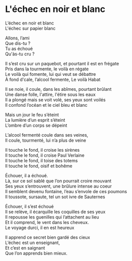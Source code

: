 # L'échec en noir et blanc

L’échec en noir et blanc  
L'échec sur papier blanc

Allons, l’ami  
Que dis-tu ?  
Tu as échoué  
Qu'às-tu cru ?

Il s’est cru sur un paquebot, et pourtant il est en frégate  
Pris dans la tourmente, le voilà en régate  
Le voilà qui fomente, lui qui veut se débattre  
À fond d'cale, l’alcool fermente, Le voilà Habat

Il se noie, il coule, dans les abîmes, pourtant brûlant  
Une danse folle, l'attire, l'étire sous les eaux  
Il a plongé mais se voit volé, ses yeux sont voilés  
Il confond l’océan et le ciel bleu et blanc

Mais un jour le feu s’éteint  
La lumière d’un esprit s’éteint  
L’ombre d’un corps se dépeint

L’alcool fermenté coule dans ses veines,  
Il coule, tourmenté, lui n’a plus de veine

Il touche le fond, il croise les sirènes  
Il touche le fond, il croise Paul Verlaine  
Il touche le fond, il toise des totems  
Il touche le fond, oisif et bohême

Échouer, il a échoué.  
Là, sur ce sol sablé que l’on pourrait croire mouvant  
Ses yeux s’entrouvent, une brûlure intense au coeur  
Il semblent devenu fontaine, l’eau s’envole de ces poumons  
Il toussote, sursaute,  tel un sot ivre de Sauternes

Échouer, il s’est échoué  
Il se relève, il écarquille les coquilles de ses yeux  
Il repousse les guenilles qui l’attachent au lieu  
Et il comprend, le vent dans les cheveux.  
Le voyage durci, il en est heureux

Il apprend ce secret bien gardé des cieux  
L’échec est un enseignant,  
Et c’est en saignant  
Que l’on apprends bien mieux.